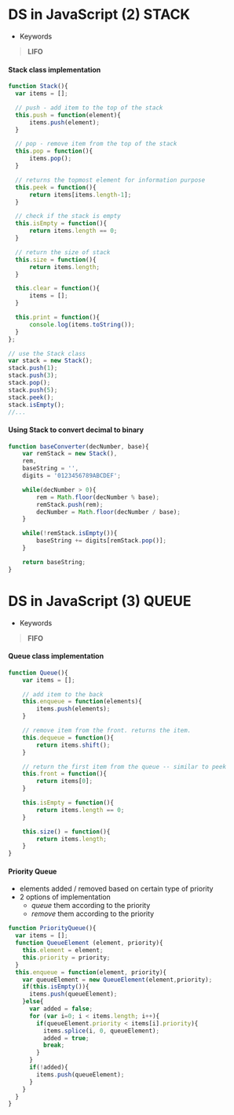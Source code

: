 # DS in JavaScript (2) STACK
* Keywords
> **LIFO**

#### Stack class implementation

```JavaScript
function Stack(){
  var items = [];

  // push - add item to the top of the stack
  this.push = function(element){
      items.push(element);
  }

  // pop - remove item from the top of the stack
  this.pop = function(){
      items.pop();
  }

  // returns the topmost element for information purpose
  this.peek = function(){
      return items[items.length-1];
  }

  // check if the stack is empty
  this.isEmpty = function(){
      return items.length == 0;
  }

  // return the size of stack
  this.size = function(){
      return items.length;
  }

  this.clear = function(){
      items = [];
  }

  this.print = function(){
      console.log(items.toString());
  }
};

// use the Stack class
var stack = new Stack();
stack.push(1);
stack.push(3);
stack.pop();
stack.push(5);
stack.peek();
stack.isEmpty();
//...
```
#### Using Stack to convert decimal to binary
```JavaScript
function baseConverter(decNumber, base){
    var remStack = new Stack(),
    rem,
    baseString = '',
    digits = '0123456789ABCDEF';

    while(decNumber > 0){
        rem = Math.floor(decNumber % base);
        remStack.push(rem);
        decNumber = Math.floor(decNumber / base);
    }

    while(!remStack.isEmpty()){
        baseString += digits[remStack.pop()];
    }

    return baseString;
}

```

# DS in JavaScript (3) QUEUE
* Keywords
> **FIFO**

#### Queue class implementation

```JavaScript
function Queue(){
    var items = [];

    // add item to the back
    this.enqueue = function(elements){
        items.push(elements);
    }

    // remove item from the front. returns the item.
    this.dequeue = function(){
        return items.shift();
    }

    // return the first item from the queue -- similar to peek
    this.front = function(){
        return items[0];
    }

    this.isEmpty = function(){
        return items.length == 0;
    }

    this.size() = function(){
        return items.length;
    }
}
```

#### Priority Queue

* elements added / removed based on certain type of priority
* 2 options of implementation
    * *queue* them according to the priority
    * *remove* them according to the priority

```JavaScript
function PriorityQueue(){
  var items = [];
  function QueueElement (element, priority){
    this.element = element;
    this.priority = priority;
  }
  this.enqueue = function(element, priority){
    var queueElement = new QueueElement(element,priority);
    if(this.isEmpty()){
      items.push(queueElement);
    }else{
      var added = false;
      for (var i=0; i < items.length; i++){
        if(queueElement.priority < items[i].priority){
          items.splice(i, 0, queueElement);
          added = true;
          break;
        }
      }
      if(!added){
        items.push(queueElement);
      }
    }
  }
}

```
